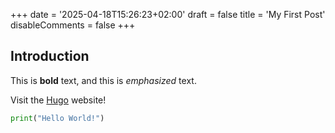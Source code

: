 +++
date = '2025-04-18T15:26:23+02:00'
draft = false
title = 'My First Post'
disableComments = false
+++

## Introduction

This is **bold** text, and this is *emphasized* text.

Visit the [Hugo](https://gohugo.io) website!

```python
print("Hello World!")
```
